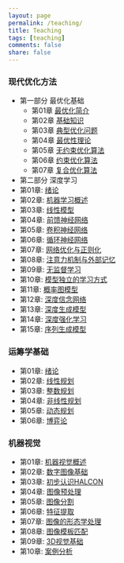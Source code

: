```yaml
---
layout: page
permalink: /teaching/
title: Teaching
tags: [teaching]
comments: false
share: false
---
```




###  现代优化方法  

- 第一部分 最优化基础 </a> 
  - 第01章  <a href="../teaching/OPT_1.pdf" class="textlink" target="_blank">最优化简介 </a> 
  - 第02章  <a href="../teaching/OPT_2.pdf" class="textlink" target="_blank">基础知识 </a>
  - 第03章  <a href="../teaching/OPT_3.pdf" class="textlink" target="_blank">典型优化问题 </a>
  - 第04章  <a href="../teaching/OPT_4.pdf" class="textlink" target="_blank">最优性理论 </a>
  - 第05章 <a href="../teaching/OPT_5.pdf" class="textlink" target="_blank">无约束优化算法 </a>
  - 第06章  <a href="../teaching/OPT_6.pdf" class="textlink" target="_blank">约束优化算法 </a>
  - 第07章  <a href="../teaching/OPT_7.pdf" class="textlink" target="_blank">复合优化算法 </a>
-  第二部分 深度学习  
  - 第01章: <a href="../teaching/DL_1.pdf" class="textlink" target="_blank">绪论 </a>
  - 第02章: <a href="../teaching/DL_2.pdf" class="textlink" target="_blank">机器学习概述 </a>
  - 第03章: <a href="../teaching/DL_3.pdf" class="textlink" target="_blank">线性模型 </a>
  - 第04章: <a href="../teaching/DL_4.pdf" class="textlink" target="_blank">前馈神经网络 </a>
  - 第05章: <a href="../teaching/DL_5.pdf" class="textlink" target="_blank">卷积神经网络 </a>
  - 第06章: <a href="../teaching/DL_6.pdf" class="textlink" target="_blank">循环神经网络 </a>
  - 第07章: <a href="../teaching/DL_7.pdf" class="textlink" target="_blank">网络优化与正则化 </a>
  - 第08章: <a href="../teaching/DL_8.pdf" class="textlink" target="_blank">注意力机制与外部记忆  </a>
  - 第09章: <a href="../teaching/DL_9.pdf" class="textlink" target="_blank">无监督学习 </a>
  - 第10章: <a href="../teaching/DL_10.pdf" class="textlink" target="_blank">模型独立的学习方式 </a>
  - 第11章: <a href="../teaching/DL_11.pdf" class="textlink" target="_blank">概率图模型 </a>
  - 第12章: <a href="../teaching/DL_12.pdf" class="textlink" target="_blank">深度信念网络 </a>
  - 第13章: <a href="../teaching/DL_13.pdf" class="textlink" target="_blank">深度生成模型 </a>
  - 第14章: <a href="../teaching/DL_14.pdf" class="textlink" target="_blank">深度强化学习 </a>
  - 第15章: <a href="../teaching/DL_15.pdf" class="textlink" target="_blank">序列生成模型 </a>


### 运筹学基础

  - 第01章: <a href="../teaching/OR_1.pdf" class="textlink" target="_blank">绪论 </a>
  - 第02章: <a href="../teaching/OR_2.pdf" class="textlink" target="_blank">线性规划  </a>
  - 第03章: <a href="../teaching/OR_3.pdf" class="textlink" target="_blank">整数规划 </a>
  - 第04章: <a href="../teaching/OR_4.pdf" class="textlink" target="_blank">非线性规划 </a>
  - 第05章: <a href="../teaching/OR_5.pdf" class="textlink" target="_blank">动态规划 </a>
  - 第06章: <a href="../teaching/OR_6.pdf" class="textlink" target="_blank">博弈论 </a>



### 机器视觉 

  - 第01章: <a href="../teaching/MV_1.pdf" class="textlink" target="_blank">机器视觉概述 </a>
  - 第02章: <a href="../teaching/MV_2.pdf" class="textlink" target="_blank">数字图像基础   </a>
  - 第03章: <a href="../teaching/MV_3.pdf" class="textlink" target="_blank">初步认识HALCON </a>
  - 第04章: <a href="../teaching/MV_4.pdf" class="textlink" target="_blank">图像预处理 </a>
  - 第05章: <a href="../teaching/MV_5.pdf" class="textlink" target="_blank">图像分割 </a>
  - 第06章: <a href="../teaching/MV_6.pdf" class="textlink" target="_blank">特征提取 </a>
  - 第07章: <a href="../teaching/MV_7.pdf" class="textlink" target="_blank">图像的形态学处理</a>
  - 第08章: <a href="../teaching/MV_8.pdf" class="textlink" target="_blank">图像模板匹配   </a>
  - 第09章: <a href="../teaching/MV_9.pdf" class="textlink" target="_blank">3D视觉基础 </a>
  - 第10章: <a href="../teaching/MV_10.pdf" class="textlink" target="_blank">案例分析 </a>



  

